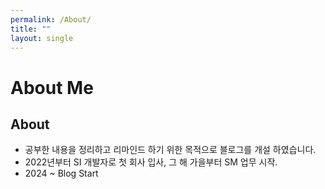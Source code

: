 ```yaml
---
permalink: /About/
title: ""
layout: single
---
```


# About Me  
  
## About
+ 공부한 내용을 정리하고 리마인드 하기 위한 목적으로 블로그를 개설 하였습니다.
+ 2022년부터 SI 개발자로 첫 회사 입사, 그 해 가을부터 SM 업무 시작.
+ 2024 ~ Blog Start